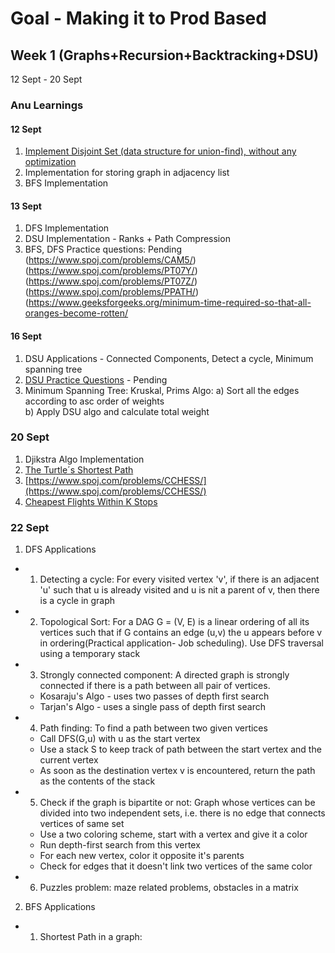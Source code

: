 # Goal - Making it to Prod Based
## Week 1 (Graphs+Recursion+Backtracking+DSU)
12 Sept - 20 Sept
### Anu Learnings

#### 12 Sept
1. [Implement Disjoint Set (data structure for union-find), without any optimization](https://practice.geeksforgeeks.org/problems/disjoint-set-union-find/1)
2. Implementation for storing graph in adjacency list
3. BFS Implementation

#### 13 Sept
1. DFS Implementation
2. DSU Implementation - Ranks + Path Compression
3. BFS, DFS 
Practice questions: Pending</br>
  (https://www.spoj.com/problems/CAM5/)</br>
  (https://www.spoj.com/problems/PT07Y/)</br>
  (https://www.spoj.com/problems/PT07Z/)</br>
  (https://www.spoj.com/problems/PPATH/)</br>
  (https://www.geeksforgeeks.org/minimum-time-required-so-that-all-oranges-become-rotten/</br>

#### 16 Sept
1. DSU Applications - Connected Components, Detect a cycle, Minimum spanning tree
2. [DSU Practice Questions](https://www.hackerearth.com/challenges/competitive/code-monk-disjoint-set-union/problems/) - Pending
3. Minimum Spanning Tree: Kruskal, Prims
  Algo:
  a) Sort all the edges according to asc order of weights</br>
  b) Apply DSU algo and calculate total weight</br>
 
### 20 Sept
1. Djikstra Algo Implementation
2. [The Turtle´s Shortest Path](https://www.spoj.com/problems/TSHPATH/)
3. [https://www.spoj.com/problems/CCHESS/](https://www.spoj.com/problems/CCHESS/)
4. [Cheapest Flights Within K Stops](https://leetcode.com/problems/cheapest-flights-within-k-stops/)

### 22 Sept
1. DFS Applications
  - 1. Detecting a cycle: For every visited vertex 'v', if there is an adjacent 'u' such that u is already visited and u is nit a parent of v, then there is a cycle in graph
  - 2. Topological Sort: For a DAG G = (V, E) is a linear ordering of all its vertices such that if G contains an edge (u,v) the u appears before v in ordering(Practical application- Job scheduling). Use DFS traversal using a temporary stack
  - 3. Strongly connected component: A directed graph is strongly connected if there is a path between all pair of vertices.
      - Kosaraju's Algo - uses two passes of depth first search
      - Tarjan's Algo - uses a single pass of depth first search
  - 4. Path finding: To find a path between two given vertices
      - Call DFS(G,u) with u as the start vertex
      - Use a stack S to keep track of path between the start vertex and the current vertex
      - As soon as the destination vertex v is encountered, return the path as the contents of the stack
  - 5. Check if the graph is bipartite or not: Graph whose vertices can be divided into two independent sets, i.e. there is no edge that connects vertices of same set
      - Use a two coloring scheme, start with a vertex and give it a color
      - Run depth-first search from this vertex
      - For each new vertex, color it opposite it's parents
      - Check for edges that it doesn't link two vertices of the same color
  - 6. Puzzles problem: maze related problems, obstacles in a matrix
2. BFS Applications
  - 1. Shortest Path in a graph: 
